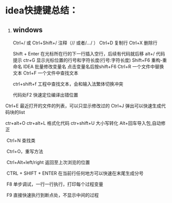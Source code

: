 # idea快捷键总结：

1. ## windows

   Ctrl+/ 或 Ctrl+Shift+/ 注释（// 或者/*...*/ ）
   Ctrl+D 复制行
   Ctrl+X 删除行

   Shift + Enter 在光标所在行的下一行插入空行，后续有代码就后移
   alt+/  代码提示
   ctr+G 显示光标位置的行号和字符长度(行号:字符长度)
   Shift+F6 重构-重命名 IDEA 批量修改变量名 点击变量名后按shift+F6
   Ctrl+R  一个文件中替换文本
   Ctrl+F  一个文件中查找文本

   ctrl+shift+f 工程中查找文本，会和输入法繁体切换冲突

   代码处F2 快速定位编译出错位置
   
Ctrl+E 最近打开的文件的列表，可以只显示修改过的
   Ctrl+J  弹出可以快速生成代码块的list
   
   ctr+alt+O
   ctr+alt+L 格式化代码
   ctr+shift+U 大小写转化 
   Alt+回车导入包,自动修正

​       Ctrl+N  查找类

​		Ctrl+O，重写方法

​		Ctrl+Alt+left/right 返回至上次浏览的位置

​		CTRL + SHIFT + ENTER 在当前行任何地方可以快速在末尾生成分号

​		F8 单步调试，一行一行执行，打印每个过程变量

​		F9 直接快速执行到断点处，不显示中间的过程

